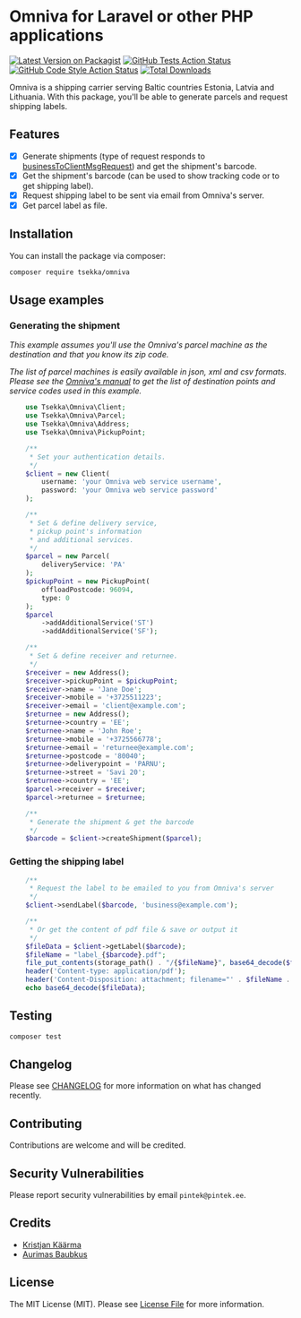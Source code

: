 # Omniva for Laravel or other PHP applications

[![Latest Version on Packagist](https://img.shields.io/packagist/v/tsekka/omniva.svg?style=flat-square)](https://packagist.org/packages/tsekka/omniva)
[![GitHub Tests Action Status](https://img.shields.io/github/workflow/status/tsekka/php-omniva/run-tests?label=tests)](https://github.com/tsekka/php-omniva/actions?query=workflow%3Arun-tests+branch%3Amain)
[![GitHub Code Style Action Status](https://img.shields.io/github/workflow/status/tsekka/php-omniva/Fix%20PHP%20code%20style%20issues?label=code%20style)](https://github.com/tsekka/php-omniva/actions?query=workflow%3A"Fix+PHP+code+style+issues"+branch%3Amain)
[![Total Downloads](https://img.shields.io/packagist/dt/tsekka/omniva.svg?style=flat-square)](https://packagist.org/packages/tsekka/omniva)

Omniva is a shipping carrier serving Baltic countries Estonia, Latvia and Lithuania. With this package, you'll be able to generate parcels and request shipping labels.

## Features
- [x] Generate shipments (type of request responds to [businessToClientMsgRequest](https://www.omniva.ee/public/files/failid/manual_xml_dataexchange_eng.pdf)) and get the shipment's barcode.
- [x] Get the shipment's barcode (can be used to show tracking code or to get shipping label).
- [x] Request shipping label to be sent via email from Omniva's server.
- [x] Get parcel label as file.

## Installation

You can install the package via composer:

```bash
composer require tsekka/omniva
```

## Usage examples
### Generating the shipment
*This example assumes you'll use the Omniva's parcel machine as the destination and that you know its zip code.* 

*The list of parcel machines is easily available in json, xml and csv formats. Please see the [Omniva's manual](https://www.omniva.ee/public/files/failid/manual_xml_dataexchange_eng.pdf) to get the list of destination points and service codes used in this example.*
```php
    use Tsekka\Omniva\Client;
    use Tsekka\Omniva\Parcel;
    use Tsekka\Omniva\Address;
    use Tsekka\Omniva\PickupPoint;

    /**
     * Set your authentication details.
     */
    $client = new Client(
        username: 'your Omniva web service username',
        password: 'your Omniva web service password'
    );

    /**
     * Set & define delivery service, 
     * pickup point's information 
     * and additional services. 
     */
    $parcel = new Parcel(
        deliveryService: 'PA'
    );
    $pickupPoint = new PickupPoint(
        offloadPostcode: 96094,
        type: 0
    );
    $parcel
        ->addAdditionalService('ST')
        ->addAdditionalService('SF');

    /**
     * Set & define receiver and returnee.
     */
    $receiver = new Address();
    $receiver->pickupPoint = $pickupPoint;
    $receiver->name = 'Jane Doe';
    $receiver->mobile = '+3725511223';
    $receiver->email = 'client@example.com';
    $returnee = new Address();
    $returnee->country = 'EE';
    $returnee->name = 'John Roe';
    $returnee->mobile = '+3725566778';
    $returnee->email = 'returnee@example.com';
    $returnee->postcode = '80040';
    $returnee->deliverypoint = 'PARNU';
    $returnee->street = 'Savi 20';
    $returnee->country = 'EE';
    $parcel->receiver = $receiver;
    $parcel->returnee = $returnee;

    /**
     * Generate the shipment & get the barcode
     */
    $barcode = $client->createShipment($parcel);
```

### Getting the shipping label
```php
    /**
     * Request the label to be emailed to you from Omniva's server
     */
    $client->sendLabel($barcode, 'business@example.com');

    /**
     * Or get the content of pdf file & save or output it
     */
    $fileData = $client->getLabel($barcode);
    $fileName = "label_{$barcode}.pdf";
    file_put_contents(storage_path() . "/{$fileName}", base64_decode($fileData));
    header('Content-type: application/pdf');
    header('Content-Disposition: attachment; filename="' . $fileName . '"');
    echo base64_decode($fileData);
```

## Testing

```bash
composer test
```

## Changelog

Please see [CHANGELOG](CHANGELOG.md) for more information on what has changed recently.

## Contributing

Contributions are welcome and will be credited.

## Security Vulnerabilities

Please report security vulnerabilities by email `pintek@pintek.ee`.

## Credits

- [Kristjan Käärma](https://github.com/tsekka)
- [Aurimas Baubkus](https://github.com/nebijokit/omniva)

## License

The MIT License (MIT). Please see [License File](LICENSE.md) for more information.
